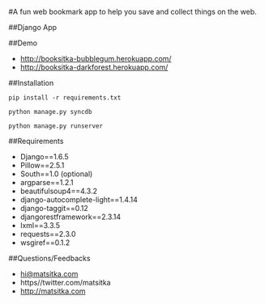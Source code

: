 #A fun web bookmark app to help you save and collect things on the web.

##Django App

##Demo

* http://booksitka-bubblegum.herokuapp.com/
* http://booksitka-darkforest.herokuapp.com/

##Installation

`pip install -r requirements.txt`

`python manage.py syncdb`

`python manage.py runserver`

##Requirements

* Django==1.6.5
* Pillow==2.5.1
* South==1.0 (optional)
* argparse==1.2.1
* beautifulsoup4==4.3.2
* django-autocomplete-light==1.4.14
* django-taggit==0.12
* djangorestframework==2.3.14
* lxml==3.3.5
* requests==2.3.0
* wsgiref==0.1.2

##Questions/Feedbacks

* hi@matsitka.com
* https//twitter.com/matsitka
* http://matsitka.com
